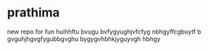 # prathima
new repo for fun
huihhftu
bvugu
bvfygyughjvfcfyg
nbhgyffcgbuytf
b gvguhjhgvgfygubbgvghu
bygygvhbhkjyguyvgh hbhgy
